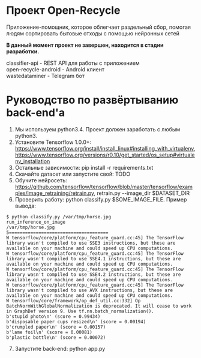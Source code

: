 # Проект Open-Recycle  
Приложение-помощник, которое облегчает раздельный сбор, помогая людям сортировать бытовые отходы с помощью нейронных сетей  
  
**В данный момент проект не завершен, находится в стадии разработки.**  
  
classifier-api - REST API для работы с приложением   
open-recycle-android - Android клиент  
wastedataminer - Telegram бот 

# Руководство по развёртыванию back-end'а

1. Мы используем python3.4. Проект должен заработать с любым python3.
2. Установите Tensorflow 1.0.0+: https://www.tensorflow.org/install/install_linux#installing_with_virtualenv, https://www.tensorflow.org/versions/r0.10/get_started/os_setup#virtualenv_installation
3. Остальные зависимости: pip install -r requirements.txt
4. Скачайте датасет или запустите свой: TODO
5. Обучите нейросеть: https://github.com/tensorflow/tensorflow/blob/master/tensorflow/examples/image_retraining/retrain.py, retrain.py --image_dir $DATASET_DIR
6. Проверить работу: python classify.py $SOME_IMAGE_FILE. Пример вывода:
```
$ python classify.py /var/tmp/horse.jpg                                             
run_inference_on_image
/var/tmp/horse.jpg
5=====================================
W tensorflow/core/platform/cpu_feature_guard.cc:45] The TensorFlow library wasn't compiled to use SSE3 instructions, but these are available on your machine and could speed up CPU computations.
W tensorflow/core/platform/cpu_feature_guard.cc:45] The TensorFlow library wasn't compiled to use SSE4.1 instructions, but these are available on your machine and could speed up CPU computations.
W tensorflow/core/platform/cpu_feature_guard.cc:45] The TensorFlow library wasn't compiled to use SSE4.2 instructions, but these are available on your machine and could speed up CPU computations.
W tensorflow/core/platform/cpu_feature_guard.cc:45] The TensorFlow library wasn't compiled to use AVX instructions, but these are available on your machine and could speed up CPU computations.
W tensorflow/core/framework/op_def_util.cc:332] Op BatchNormWithGlobalNormalization is deprecated. It will cease to work in GraphDef version 9. Use tf.nn.batch_normalization().
b'stupid photo\n' (score = 0.99434)
b'disposable paper cups resized\n' (score = 0.00194)
b'crumpled paper\n' (score = 0.00157)
b'lame foil\n' (score = 0.00081)
b'plastic bottle\n' (score = 0.00072)
```
7. Запустите back-end: python app.py 

